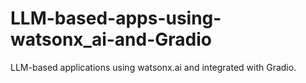 # LLM-based-apps-using-watsonx_ai-and-Gradio
LLM-based applications using watsonx.ai and integrated with Gradio.
